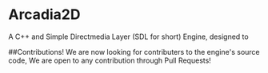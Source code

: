 # Arcadia2D

A C++ and Simple Directmedia Layer (SDL for short) Engine, designed to 

##Contributions!
We are now looking for contributers to the engine's source code, We are open to any contribution through Pull Requests!
